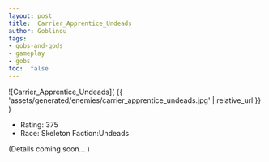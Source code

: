 ```yaml
---
layout: post
title:  Carrier_Apprentice_Undeads
author: Goblinou
tags:
- gobs-and-gods
- gameplay
- gobs
toc:  false
---
```


![Carrier_Apprentice_Undeads]( {{ 'assets/generated/enemies/carrier_apprentice_undeads.jpg' | relative_url }} )
- Rating: 375
- Race: Skeleton  Faction:Undeads

(Details coming soon... )